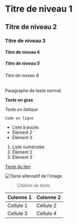 # Titre de niveau 1

## Titre de niveau 2

### Titre de niveau 3

#### Titre de niveau 4

##### Titre de niveau 5

###### Titre de niveau 6

Paragraphe de texte normal.

**Texte en gras**

*Texte en italique*

`Code en ligne`


- Liste à puces
- Élément 2
- Élément 3

1. Liste numérotée
2. Élément 2
3. Élément 3

[Texte du lien](https://www.example.com)

![Texte alternatif de l'image](image.jpg)

> Citation de texte.

| Colonne 1 | Colonne 2 |
| --------- | --------- |
| Cellule 1 | Cellule 2 |
| Cellule 3 | Cellule 4 |
